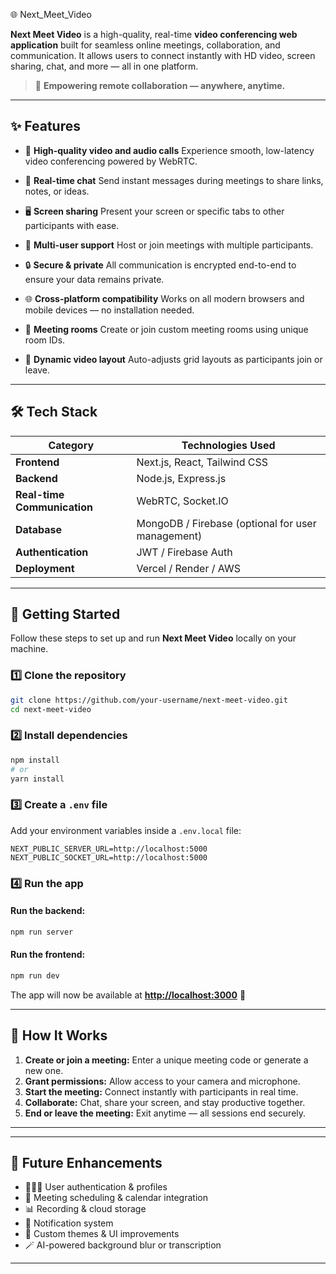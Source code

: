  🌐 Next_Meet_Video

**Next Meet Video** is a high-quality, real-time **video conferencing web application** built for seamless online meetings, collaboration, and communication. It allows users to connect instantly with HD video, screen sharing, chat, and more — all in one platform.

> 🚀 **Empowering remote collaboration — anywhere, anytime.**

---

## ✨ Features

* 🎥 **High-quality video and audio calls**
  Experience smooth, low-latency video conferencing powered by WebRTC.

* 💬 **Real-time chat**
  Send instant messages during meetings to share links, notes, or ideas.

* 🖥️ **Screen sharing**
  Present your screen or specific tabs to other participants with ease.

* 👥 **Multi-user support**
  Host or join meetings with multiple participants.

* 🔒 **Secure & private**
  All communication is encrypted end-to-end to ensure your data remains private.

* 🌐 **Cross-platform compatibility**
  Works on all modern browsers and mobile devices — no installation needed.

* 📅 **Meeting rooms**
  Create or join custom meeting rooms using unique room IDs.

* 📸 **Dynamic video layout**
  Auto-adjusts grid layouts as participants join or leave.

---

## 🛠️ Tech Stack

| Category                    | Technologies Used                                 |
| --------------------------- | ------------------------------------------------- |
| **Frontend**                | Next.js, React, Tailwind CSS                      |
| **Backend**                 | Node.js, Express.js                               |
| **Real-time Communication** | WebRTC, Socket.IO                                 |
| **Database**                | MongoDB / Firebase (optional for user management) |
| **Authentication**          | JWT / Firebase Auth                               |
| **Deployment**              | Vercel / Render / AWS                             |

---

## 🚀 Getting Started

Follow these steps to set up and run **Next Meet Video** locally on your machine.

### 1️⃣ Clone the repository

```bash
git clone https://github.com/your-username/next-meet-video.git
cd next-meet-video
```

### 2️⃣ Install dependencies

```bash
npm install
# or
yarn install
```

### 3️⃣ Create a `.env` file

Add your environment variables inside a `.env.local` file:

```
NEXT_PUBLIC_SERVER_URL=http://localhost:5000
NEXT_PUBLIC_SOCKET_URL=http://localhost:5000
```

### 4️⃣ Run the app

#### Run the backend:

```bash
npm run server
```

#### Run the frontend:

```bash
npm run dev
```

The app will now be available at **[http://localhost:3000](http://localhost:3000)** 🚀

---

## 📱 How It Works

1. **Create or join a meeting:** Enter a unique meeting code or generate a new one.
2. **Grant permissions:** Allow access to your camera and microphone.
3. **Start the meeting:** Connect instantly with participants in real time.
4. **Collaborate:** Chat, share your screen, and stay productive together.
5. **End or leave the meeting:** Exit anytime — all sessions end securely.

---
---

## 🧠 Future Enhancements

* 🧑‍🤝‍🧑 User authentication & profiles
* 📅 Meeting scheduling & calendar integration
* 📊 Recording & cloud storage
* 🔔 Notification system
* 🎨 Custom themes & UI improvements
* 🪄 AI-powered background blur or transcription

---
